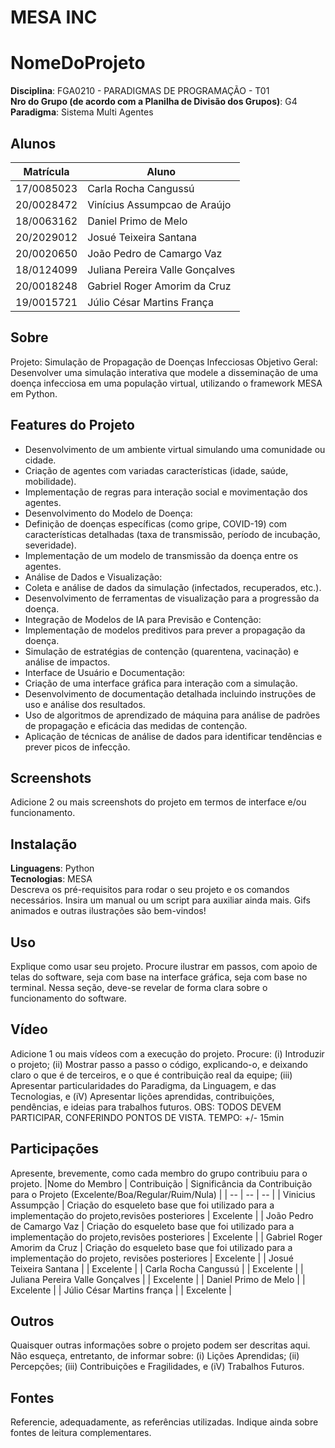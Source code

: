 # MESA INC

# NomeDoProjeto

**Disciplina**: FGA0210 - PARADIGMAS DE PROGRAMAÇÃO - T01 <br>
**Nro do Grupo (de acordo com a Planilha de Divisão dos Grupos)**: G4<br>
**Paradigma**: Sistema Multi Agentes<br>

## Alunos
|Matrícula | Aluno |
| -- | -- |
| 17/0085023 |  Carla Rocha Cangussú |
| 20/0028472 |  Vinícius Assumpcao de Araújo |
| 18/0063162 |  Daniel Primo de Melo |
| 20/2029012 |  Josué Teixeira Santana |
| 20/0020650 |  João Pedro de Camargo Vaz |
| 18/0124099 |  Juliana Pereira Valle Gonçalves |
| 20/0018248 |  Gabriel Roger Amorim da Cruz |
| 19/0015721 |  Júlio César Martins França |

## Sobre 
Projeto: Simulação de Propagação de Doenças Infecciosas
Objetivo Geral: Desenvolver uma simulação interativa que modele a disseminação de uma doença infecciosa em uma população virtual, utilizando o framework MESA em Python.

## Features do Projeto

- Desenvolvimento de um ambiente virtual simulando uma comunidade ou cidade.
- Criação de agentes com variadas características (idade, saúde, mobilidade).
- Implementação de regras para interação social e movimentação dos agentes.
- Desenvolvimento do Modelo de Doença:
- Definição de doenças específicas (como gripe, COVID-19) com características detalhadas (taxa de transmissão, período de incubação, severidade).
- Implementação de um modelo de transmissão da doença entre os agentes.
- Análise de Dados e Visualização:
- Coleta e análise de dados da simulação (infectados, recuperados, etc.).
- Desenvolvimento de ferramentas de visualização para a progressão da doença.
- Integração de Modelos de IA para Previsão e Contenção:
- Implementação de modelos preditivos para prever a propagação da doença.
- Simulação de estratégias de contenção (quarentena, vacinação) e análise de impactos.
- Interface de Usuário e Documentação:
- Criação de uma interface gráfica para interação com a simulação.
- Desenvolvimento de documentação detalhada incluindo instruções de uso e análise dos resultados.
- Uso de algoritmos de aprendizado de máquina para análise de padrões de propagação e eficácia das medidas de contenção.
- Aplicação de técnicas de análise de dados para identificar tendências e prever picos de infecção.

## Screenshots
Adicione 2 ou mais screenshots do projeto em termos de interface e/ou funcionamento.

## Instalação 
**Linguagens**: Python<br>
**Tecnologias**: MESA<br>
Descreva os pré-requisitos para rodar o seu projeto e os comandos necessários.
Insira um manual ou um script para auxiliar ainda mais.
Gifs animados e outras ilustrações são bem-vindos!

## Uso 
Explique como usar seu projeto.
Procure ilustrar em passos, com apoio de telas do software, seja com base na interface gráfica, seja com base no terminal.
Nessa seção, deve-se revelar de forma clara sobre o funcionamento do software.

## Vídeo
Adicione 1 ou mais vídeos com a execução do projeto.
Procure: 
(i) Introduzir o projeto;
(ii) Mostrar passo a passo o código, explicando-o, e deixando claro o que é de terceiros, e o que é contribuição real da equipe;
(iii) Apresentar particularidades do Paradigma, da Linguagem, e das Tecnologias, e
(iV) Apresentar lições aprendidas, contribuições, pendências, e ideias para trabalhos futuros.
OBS: TODOS DEVEM PARTICIPAR, CONFERINDO PONTOS DE VISTA.
TEMPO: +/- 15min

## Participações
Apresente, brevemente, como cada membro do grupo contribuiu para o projeto.
|Nome do Membro | Contribuição | Significância da Contribuição para o Projeto (Excelente/Boa/Regular/Ruim/Nula) |
| -- | -- | -- |
| Vinicius Assumpção  |  Criação do esqueleto base que foi utilizado para a implementação do projeto,revisões posteriores  | Excelente |
| João Pedro de Camargo Vaz  |  Criação do esqueleto base que foi utilizado para a implementação do projeto,revisões posteriores | Excelente |
| Gabriel Roger Amorim da Cruz | Criação do esqueleto base que foi utilizado para a implementação do projeto, revisões posteriores | Excelente | 
| Josué Teixeira Santana |  | Excelente |
| Carla Rocha Cangussú | | Excelente |
| Juliana Pereira Valle Gonçalves |  | Excelente |
| Daniel Primo de Melo  |  | Excelente |
| Júlio César Martins frança |  | Excelente |

## Outros 
Quaisquer outras informações sobre o projeto podem ser descritas aqui. Não esqueça, entretanto, de informar sobre:
(i) Lições Aprendidas;
(ii) Percepções;
(iii) Contribuições e Fragilidades, e
(iV) Trabalhos Futuros.

## Fontes
Referencie, adequadamente, as referências utilizadas.
Indique ainda sobre fontes de leitura complementares.
